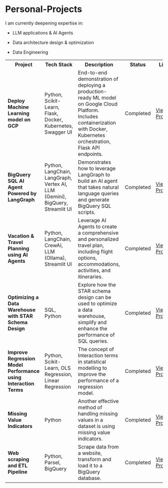 # Personal-Projects

I am currently deepening expertise in:

- LLM applications & AI Agents

- Data architecture design & optimization

- Data Engineering

<table>
  <col width="200">
  <col width="150">
  <col width="350">
  <col width="80">
  <col width="100">
  <tr>
    <th>Project</th>
    <th>Tech Stack</th>
    <th>Description</th>
    <th>Status</th>
    <th>Link</th>
  </tr>
  <tr>
    <td><strong>Deploy Machine Learning model on GCP</strong></td>
    <td>Python, Scikit-Learn, Flask, Docker, Kubernetes, Swagger UI</td>
    <td>End-to-end demonstration of deploying a production-ready ML model on Google Cloud Platform. Includes containerization with Docker, Kubernetes orchestration, Flask API endpoints.</td>
    <td>Completed</td>
    <td><a href="https://github.com/MNCEDISIMNCWABE/GCP-Deployment-ML-Model-using-Kubernetes-Docker" target="_blank">View Project</a></td>
  </tr>
  <tr>
    <td><strong>BigQuery SQL AI Agent Powered by LangGraph</strong></td>
    <td>Python, LangChain, LangGraph, Vertex AI, LLM (Gemini), BigQuery, Streamlit UI</td>
    <td>Demonstrates how to leverage LangGraph to build an AI agent that takes natural language queries and generate BigQuery SQL scripts.</td>
    <td>Completed</td>
    <td><a href="https://github.com/MNCEDISIMNCWABE/BigQuery-SQL-AI-Agent/tree/main" target="_blank">View Project</a></td>
  </tr>
  <tr>
    <td><strong>Vacation & Travel Planning using AI Agents</strong></td>
    <td>Python, LangChain, CrewAI, LLM (Ollama), Streamlit UI</td>
    <td>Leverage AI Agents to create a comprehensive and personalized travel plan, including flight options, accommodations, activities, and itineraries.</td>
    <td>Completed</td>
    <td><a href="https://github.com/MNCEDISIMNCWABE/Travel-Planner-with-AI-Agents" target="_blank">View Project</a></td>
  </tr>
  <tr>
    <td><strong>Optimizing a Data Warehouse with STAR Schema Design</strong></td>
    <td>SQL, Python</td>
    <td>Explore how the STAR schema design can be used to optimize a data warehouse, simplify and enhance the performance of SQL queries.</td>
    <td>Completed</td>
    <td><a href="https://github.com/MNCEDISIMNCWABE/How-to-Optimize-Data-Warehouse-with-STAR-Schema" target="_blank">View Project</a></td>
  </tr>
  <tr>
    <td><strong>Improve Regression Model Performance using Interaction Terms</strong></td>
    <td>Python, Scikit-Learn, OLS Regression, Linear Regression</td>
    <td>The concept of Interaction terms in statistical modelling to improve the performance of a regression model.</td>
    <td>Completed</td>
    <td><a href="https://github.com/MNCEDISIMNCWABE/Interaction-Terms-Regression" target="_blank">View Project</a></td>
  </tr>
  <tr>
    <td><strong>Missing Value Indicators</strong></td>
    <td>Python</td>
    <td>Another effective method of handling missing values in a dataset is using missing value indicators.</td>
    <td>Completed</td>
    <td><a href="https://github.com/MNCEDISIMNCWABE/Handling-Missing-Values-with-Missing-Value-Indicators" target="_blank">View Project</a></td>
  </tr>
  <tr>
    <td><strong>Web scraping and ETL Pipeline</strong></td>
    <td>Python, Parsel, BigQuery</td>
    <td> Scrape data from a website, transform and load it to a BigQuery database.</td>
    <td>Completed</td>
    <td><a href="https://github.com/MNCEDISIMNCWABE/Web-Scraping-and-ETL/tree/main" target="_blank">View Project</a></td>
  </tr>
</table>
